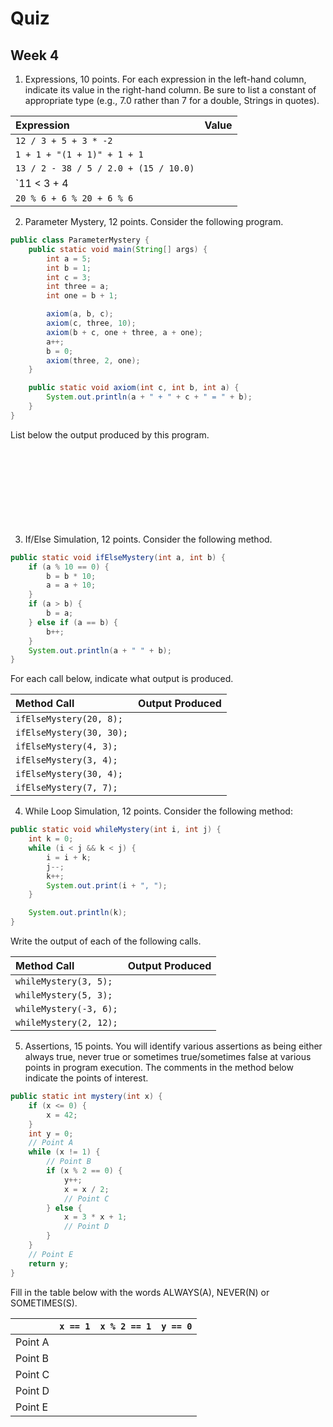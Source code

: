 # Quiz
## Week 4

1. Expressions, 10 points.  For each expression in the left-hand column, indicate its value in the right-hand column.  Be sure to list a constant of appropriate type (e.g., 7.0 rather than 7 for a double, Strings in quotes).

  | __Expression__ | __Value__ |
  | :--- | --- |
  | `12 / 3 + 5 + 3 * -2` | |
  | `1 + 1 + "(1 + 1)" + 1 + 1`	| |
  | `13 / 2 - 38 / 5 / 2.0 + (15 / 10.0)`	| |
  | `11 < 3 + 4 || !(5 / 2 == 2)`	| |
  | `20 % 6 + 6 % 20 + 6 % 6` | |

2. Parameter Mystery, 12 points.  Consider the following program.

  ```java
  public class ParameterMystery {
      public static void main(String[] args) {
          int a = 5;
          int b = 1;
          int c = 3;
          int three = a;
          int one = b + 1;

          axiom(a, b, c);
          axiom(c, three, 10);
          axiom(b + c, one + three, a + one);
          a++;
          b = 0;
          axiom(three, 2, one);
      }

      public static void axiom(int c, int b, int a) {
          System.out.println(a + " + " + c + " = " + b);
      }
  }
  ```

  List below the output produced by this program.
  <br />
  <br />
  <br />
  <br />
  <br />
  <br />
  <br />
  <br />
  <br />

3. If/Else Simulation, 12 points.  Consider the following method.
  ```java
  public static void ifElseMystery(int a, int b) {
      if (a % 10 == 0) {
          b = b * 10;
          a = a + 10;
      }   
      if (a > b) {
          b = a;
      } else if (a == b) {
          b++;
      }
      System.out.println(a + " " + b);
  }
  ```
  
  For each call below, indicate what output is produced.
  
  | __Method Call__ | __Output Produced__ |
  | :--- | :--- |
  | `ifElseMystery(20, 8);` | |	
  | `ifElseMystery(30, 30);` | |	
  | `ifElseMystery(4, 3);` | |	
  | `ifElseMystery(3, 4);` | |	
  | `ifElseMystery(30, 4);` | |	
  | `ifElseMystery(7, 7);` | |	

4. While Loop Simulation, 12 points.  Consider the following method:
  ```java
  public static void whileMystery(int i, int j) {
      int k = 0;
      while (i < j && k < j) {
          i = i + k;
          j--;
          k++;
          System.out.print(i + ", ");
      }

      System.out.println(k);
  }
  ```
  Write the output of each of the following calls.
  
  | __Method Call__ | __Output Produced__ |
  | :--- | :--- |
  | `whileMystery(3, 5);` | |	
  | `whileMystery(5, 3);` | |	
  | `whileMystery(-3, 6);` | |	
  | `whileMystery(2, 12);` | |	

5. Assertions, 15 points.  You will identify various assertions as being either always true, never true or sometimes true/sometimes false at various points in program execution.  The comments in the method below indicate the points of interest.

  ```java
  public static int mystery(int x) {
      if (x <= 0) {
          x = 42;
      }
      int y = 0;
      // Point A
      while (x != 1) {
          // Point B
          if (x % 2 == 0) {
              y++;
              x = x / 2;
              // Point C
          } else {
              x = 3 * x + 1;
              // Point D
          }
      }
      // Point E
      return y;
  }
  ```
        
  Fill in the table below with the words ALWAYS(A), NEVER(N) or SOMETIMES(S).
  
  | | `x == 1` | `x % 2 == 1` | `y == 0`|
  | :--- | :--- | :--- | :--- |
  | Point A | | | |
  | Point B | | | |
  | Point C | | | |
  | Point D | | | |
  | Point E | | | |
